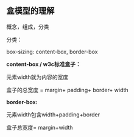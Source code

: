 

## 盒模型的理解


概念，组成，分类

分类：

box-sizing: content-box, border-box

**content-box / w3c标准盒子：**

元素width就为内容的宽度

盒子的总宽度 = margin+ padding+ border+ width

**border-box:**

元素width包含width+padding+border

盒子总宽度= margin+width
